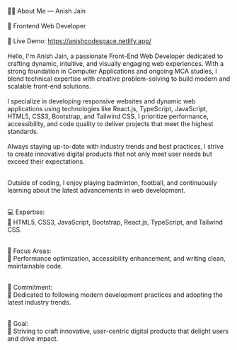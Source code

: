 👨‍💻 About Me — Anish Jain<br>
<br>
🚀 Frontend Web Developer<br>
<br>
🚀 Live Demo: https://anishcodespace.netlify.app/<br>
<br>
Hello, I'm Anish Jain, a passionate Front-End Web Developer dedicated to crafting dynamic, intuitive, and visually engaging web experiences. With a strong foundation in Computer Applications and ongoing MCA studies, I blend technical expertise with creative problem-solving to build modern and scalable front-end solutions.<br>
<br>
I specialize in developing responsive websites and dynamic web applications using technologies like React.js, TypeScript, JavaScript, HTML5, CSS3, Bootstrap, and Tailwind CSS. I prioritize performance, accessibility, and code quality to deliver projects that meet the highest standards.<br>
<br>
Always staying up-to-date with industry trends and best practices, I strive to create innovative digital products that not only meet user needs but exceed their expectations.<br>
<br>

Outside of coding, I enjoy playing badminton, football, and continuously learning about the latest advancements in web development.<br>
<br>

💻 Expertise:<br> 🔹 HTML5, CSS3, JavaScript, Bootstrap, React.js, TypeScript, and Tailwind CSS.<br><br>

🚀 Focus Areas:<br> 🔹 Performance optimization, accessibility enhancement, and writing clean, maintainable code.<br><br>

🌟 Commitment:<br> 🔹 Dedicated to following modern development practices and adopting the latest industry trends.<br><br>

🎯 Goal:<br> 🔹 Striving to craft innovative, user-centric digital products that delight users and drive impact.<br><br>
